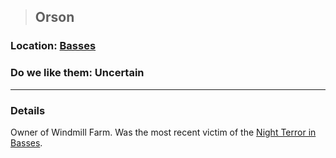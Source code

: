 >## Orson

### Location: [Basses](../../Locations/Basses.md)

### Do we like them: Uncertain

***

### Details

Owner of Windmill Farm. Was the most recent victim of the [Night Terror in Basses](../../Quests/Night%20Terror%20in%20Basses.md).
